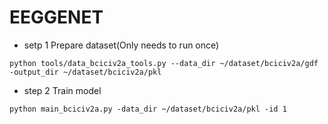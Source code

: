 # EEGGENET
* setp 1 Prepare dataset(Only needs to run once)
   
`python tools/data_bciciv2a_tools.py --data_dir ~/dataset/bciciv2a/gdf -output_dir ~/dataset/bciciv2a/pkl`
* step 2 Train model 
  
`python main_bciciv2a.py -data_dir ~/dataset/bciciv2a/pkl -id 1`
